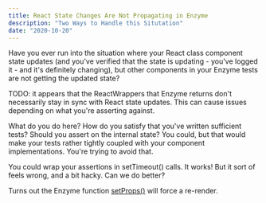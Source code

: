 ```yaml
---
title: React State Changes Are Not Propagating in Enzyme
description: "Two Ways to Handle this Situtation"
date: "2020-10-20"
---
```


Have you ever run into the situation where your React class component state updates (and you've verified that the state is updating - you've logged it - and it's definitely changing), but other components in your Enzyme tests are not getting the updated state?

TODO: it appears that the ReactWrappers that Enzyme returns don't necessarily stay in sync with React state updates. This can cause issues depending on what you're asserting against.

What do you do here? How do you satisfy that you've written sufficient tests? Should you assert on the internal state? You could, but that would make your tests rather tightly coupled with your component implementations. You're trying to avoid that.

You could wrap your assertions in setTimeout() calls. It works! But it sort of feels wrong, and a bit hacky. Can we do better?

Turns out the Enzyme function [setProps()](https://enzymejs.github.io/enzyme/docs/api/ShallowWrapper/setProps.html) will force a re-render. 